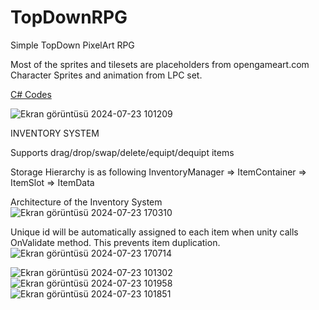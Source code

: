 # TopDownRPG
 Simple TopDown PixelArt RPG

Most of the sprites and tilesets are placeholders from opengameart.com
Character Sprites and animation from LPC set.

[C# Codes](https://github.com/sefaKscu/TopDownRPG/tree/main/Assets/Scripts)
 
![Ekran görüntüsü 2024-07-23 101209](https://github.com/user-attachments/assets/31acd1b1-4dbd-4854-b01e-7a56e97dcdf4)

INVENTORY SYSTEM

Supports drag/drop/swap/delete/equipt/dequipt items

Storage Hierarchy is as following
InventoryManager => ItemContainer => ItemSlot => ItemData

Architecture of the Inventory System
![Ekran görüntüsü 2024-07-23 170310](https://github.com/user-attachments/assets/ce6248c8-819c-4fab-afd1-3a58ce8d3fd1)

Unique id will be automatically assigned to each item when unity calls OnValidate method.
This prevents item duplication.
![Ekran görüntüsü 2024-07-23 170714](https://github.com/user-attachments/assets/90a8bf94-dccd-4149-9ac9-44ea9e6f74bd)


![Ekran görüntüsü 2024-07-23 101302](https://github.com/user-attachments/assets/6c8af7f4-6037-4889-a681-c17bbc175665)
![Ekran görüntüsü 2024-07-23 101958](https://github.com/user-attachments/assets/ac8e4499-499e-48bc-af96-1c5ba0759abb)
![Ekran görüntüsü 2024-07-23 101851](https://github.com/user-attachments/assets/83826db0-296d-49a0-a95e-17d51b6a99f7)
